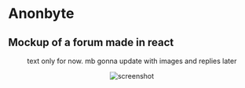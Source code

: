 # Anonbyte
## Mockup of a forum made in react
<p align="center"> text only for now. mb gonna update with images and replies later </p>
<p align="center"> <img src="https://user-images.githubusercontent.com/65706445/112969032-2a1d3a80-914d-11eb-9512-4bc1400049bd.png" alt="screenshot"/> </p>
